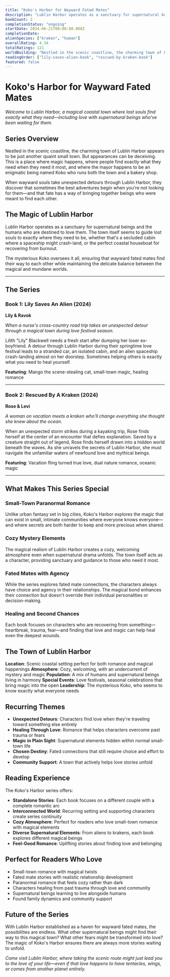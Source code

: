 ```yaml
---
title: "Koko's Harbor for Wayward Fated Mates"
description: "Lublin Harbor operates as a sanctuary for supernatural beings and the humans who are destined to love them. The town itself seems to guide lost souls to exactly where they need to be, whether that's a secluded cabin where a spaceship might crash-land, or the perfect coastal houseboat for recovering from burnout."
bookCount: 2
completionStatus: "ongoing"
startDate: 2024-06-21T00:00:00.000Z
completionDate: 
alienSpecies: ["kraken", "human"]
overallRating: 4.34
totalRatings: 121
worldBuilding: "Nestled in the scenic coastline, the charming town of Lublin Harbor appears to be just another quaint small town. But appearances can be deceiving. This is a place where magic happens, where people find exactly what they need when they need it most, and where the mayor happens to be an enigmatic being named Koko who runs both the town and a bakery shop."
readingOrder: ["lily-saves-alien-book", "rescued-by-kraken-book"]
featured: false
---
```


# Koko's Harbor for Wayward Fated Mates

*Welcome to Lublin Harbor, a magical coastal town where lost souls find exactly what they need—including love with supernatural beings who've been waiting for them.*

## Series Overview

Nestled in the scenic coastline, the charming town of Lublin Harbor appears to be just another quaint small town. But appearances can be deceiving. This is a place where magic happens, where people find exactly what they need when they need it most, and where the mayor happens to be an enigmatic being named Koko who runs both the town and a bakery shop.

When wayward souls take unexpected detours through Lublin Harbor, they discover that sometimes the best adventures begin when you're not looking for them—and that fate has a way of bringing together beings who were meant to find each other.

## The Magic of Lublin Harbor

Lublin Harbor operates as a sanctuary for supernatural beings and the humans who are destined to love them. The town itself seems to guide lost souls to exactly where they need to be, whether that's a secluded cabin where a spaceship might crash-land, or the perfect coastal houseboat for recovering from burnout.

The mysterious Koko oversees it all, ensuring that wayward fated mates find their way to each other while maintaining the delicate balance between the magical and mundane worlds.

---

## The Series

### Book 1: Lily Saves An Alien (2024)
**Lily & Ravok**

*When a nurse's cross-country road trip takes an unexpected detour through a magical town during love festival season.*

Lilith "Lily" Blackwell needs a fresh start after dumping her loser ex-boyfriend. A detour through Lublin Harbor during their springtime love festival leads to a stranded car, an isolated cabin, and an alien spaceship crash-landing almost on her doorstep. Sometimes helping others is exactly what you need to heal yourself.

**Featuring**: Mango the scene-stealing cat, small-town magic, healing romance

---

### Book 2: Rescued By A Kraken (2024)
**Rose & Levi**

*A woman on vacation meets a kraken who'll change everything she thought she knew about the ocean.*

When an unexpected storm strikes during a kayaking trip, Rose finds herself at the center of an encounter that defies explanation. Saved by a creature straight out of legend, Rose finds herself drawn into a hidden world beneath the waves. As she unravels the secrets of Lublin Harbor, she must navigate the unfamiliar waters of newfound love and mythical beings.

**Featuring**: Vacation fling turned true love, dual nature romance, oceanic magic

---

## What Makes This Series Special

### Small-Town Paranormal Romance
Unlike urban fantasy set in big cities, Koko's Harbor explores the magic that can exist in small, intimate communities where everyone knows everyone—and where secrets are both harder to keep and more precious when shared.

### Cozy Mystery Elements  
The magical realism of Lublin Harbor creates a cozy, welcoming atmosphere even when supernatural drama unfolds. The town itself acts as a character, providing sanctuary and guidance to those who need it most.

### Fated Mates with Agency
While the series explores fated mate connections, the characters always have choice and agency in their relationships. The magical bond enhances their connection but doesn't override their individual personalities or decision-making.

### Healing and Second Chances
Each book focuses on characters who are recovering from something—heartbreak, trauma, fear—and finding that love and magic can help heal even the deepest wounds.

## The Town of Lublin Harbor

**Location**: Scenic coastal setting perfect for both romance and magical happenings
**Atmosphere**: Cozy, welcoming, with an undercurrent of mystery and magic
**Population**: A mix of humans and supernatural beings living in harmony
**Special Events**: Love festivals, seasonal celebrations that bring magic into the open
**Leadership**: The mysterious Koko, who seems to know exactly what everyone needs

## Recurring Themes

- **Unexpected Detours**: Characters find love when they're traveling toward something else entirely
- **Healing Through Love**: Romance that helps characters overcome past trauma or fears
- **Magic in Plain Sight**: Supernatural elements hidden within normal small-town life
- **Chosen Destiny**: Fated connections that still require choice and effort to develop
- **Community Support**: A town that actively helps love stories unfold

## Reading Experience

The Koko's Harbor series offers:
- **Standalone Stories**: Each book focuses on a different couple with a complete romantic arc
- **Interconnected World**: Recurring setting and supporting characters create series continuity  
- **Cozy Atmosphere**: Perfect for readers who love small-town romance with magical elements
- **Diverse Supernatural Elements**: From aliens to krakens, each book explores different magical beings
- **Feel-Good Romance**: Uplifting stories about finding love and belonging

## Perfect for Readers Who Love

- Small-town romance with magical twists
- Fated mate stories with realistic relationship development
- Paranormal romance that feels cozy rather than dark
- Characters healing from past trauma through love and community
- Supernatural beings learning to live alongside humans
- Found family dynamics and community support

## Future of the Series

With Lublin Harbor established as a haven for wayward fated mates, the possibilities are endless. What other supernatural beings might find their way to this magical town? What other fears might be transformed into love? The magic of Koko's Harbor ensures there are always more stories waiting to unfold.

*Come visit Lublin Harbor, where taking the scenic route might just lead you to the love of your life—even if that love happens to have tentacles, wings, or comes from another planet entirely.*